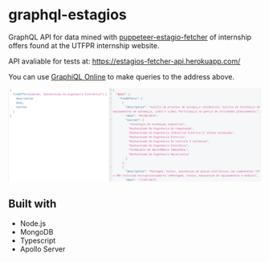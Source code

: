 # graphql-estagios

GraphQL API for data mined with [puppeteer-estagio-fetcher](https://github.com/fsmiamoto/puppeteer-estagio-fetcher) of internship offers found at the UTFPR internship website.

API avaliable for tests at:
https://estagios-fetcher-api.herokuapp.com/

You can use [GraphiQL Online](https://graphiql-online.com) to make queries to the address above.

![](./doc/test.png)

## Built with
 - Node.js
 - MongoDB
 - Typescript
 - Apollo Server



